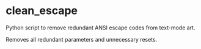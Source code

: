 # clean_escape
Python script to remove redundant ANSI escape codes from text-mode art.

Removes all redundant parameters and unnecessary resets.
